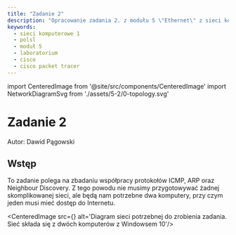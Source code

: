 ```yaml
---
title: "Zadanie 2"
description: "Opracowanie zadania 2. z modułu 5 \"Ethernet\" z sieci komputerowych 1"
keywords: 
  - sieci komputerowe 1
  - polsl
  - moduł 5
  - laboratorium
  - cisco
  - cisco packet tracer
---
```


import CenteredImage from '@site/src/components/CenteredImage'
import NetworkDiagramSvg from './assets/5-2/0-topology.svg'

# Zadanie 2
Autor: Dawid Pągowski

## Wstęp
To zadanie polega na zbadaniu współpracy protokołów ICMP, ARP oraz Neighbour Discovery.
Z tego powodu nie musimy przygotowywać żadnej skomplikowanej sieci, ale będą nam potrzebne dwa 
komputery, przy czym jeden musi mieć dostęp do Internetu.

<CenteredImage 
  src={<NetworkDiagramSvg/>} 
  alt='Diagram sieci potrzebnej do zrobienia zadania. Sieć składa się z dwóch komputerów z Windowsem 10'/>

